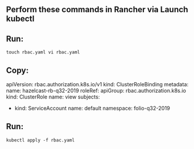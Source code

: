 ## Perform these commands in Rancher via Launch kubectl

## Run:

``touch rbac.yaml
vi rbac.yaml``

## Copy:

apiVersion: rbac.authorization.k8s.io/v1
kind: ClusterRoleBinding
metadata:
  name: hazelcast-rb-q32-2019
roleRef:
  apiGroup: rbac.authorization.k8s.io
  kind: ClusterRole
  name: view
subjects:
- kind: ServiceAccount
  name: default
  namespace: folio-q32-2019

## Run:

``kubectl apply -f rbac.yaml``
